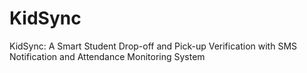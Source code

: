 # KidSync
KidSync: A Smart Student Drop-off and Pick-up Verification with SMS Notification and Attendance Monitoring System 
